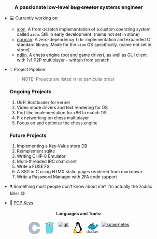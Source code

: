 <h3 align="center">A passionate low-level <strike>bug creator</strike> systems engineer</h3>

- 💻 Currently working on:
  - [aion](https://github.com/h5law/aion). A from-scratch implementation of a custom operating system called `aion`. Still in early development. (name not set in stone)
  - [norman](https://github.com/h5law/norman). A zero-dependency `libc` implementation and expanded C standard library. Made for the `aion` OS specifically. (name not set in stone)
  - [ndjin](https://github.com/h5law/ndjin). A chess engine (bot and game driver), as well as GUI client with 1v1 P2P multiplayer - written from scratch.

- 💡 Project Pipeline
  > NOTE: Projects are listed in no particular order

  ### Ongoing Projects

  1. UEFI Bootloader for kernel
  1. Video mode drivers and text rendering for OS
  1. Port libc implementation for x86 to match OS
  1. Fix networking on chess multiplayer
  1. Focus on and optimise the chess engine

  ### Future Projects

  1. Implementing a Key-Value store DB
  1. Reimplement sqlite
  1. Writing CHIP-8 Emulator
  1. Multi-threaded IRC chat client
  1. Write a FUSE FS
  1. A SSG in C using HTMX static pages rendered from markdown
  1. Write a Password Manager with 2FA code support

- ❓ Something most people don't know about me? I'm actually the zodiac killer 😄

- 🔐 [PGP Keys](https://h5law.com/key.txt)

<div align="center" style="margin-left: auto; margin-right: auto; width: 100%; text-align: center;">
  <h4 align="center">Languages and Tools:</h4>
  <p style="display: flex; justify-content: center; gap: 10px;">
    <a href="https://www.cprogramming.com/" target="_blank" rel="noreferrer"> 
      <img src="https://raw.githubusercontent.com/devicons/devicon/master/icons/c/c-original.svg" alt="c" width="40" height="40"/> 
    </a>
    <a href="https://golang.org" target="_blank" rel="noreferrer"> 
      <img src="https://raw.githubusercontent.com/devicons/devicon/master/icons/go/go-original.svg" alt="go" width="40" height="40"/> 
    </a>
    <a href="https://git-scm.com/" target="_blank" rel="noreferrer"> 
      <img src="https://www.vectorlogo.zone/logos/git-scm/git-scm-icon.svg" alt="git" width="40" height="40"/> 
    </a>
    <a href="https://www.linux.org/" target="_blank" rel="noreferrer"> 
      <img src="https://raw.githubusercontent.com/devicons/devicon/master/icons/linux/linux-original.svg" alt="linux" width="40" height="40"/> 
    </a>
    <a href="https://www.docker.com/" target="_blank" rel="noreferrer"> 
      <img src="https://raw.githubusercontent.com/devicons/devicon/master/icons/docker/docker-original-wordmark.svg" alt="docker" width="40" height="40"/> 
    </a>
    <a href="https://kubernetes.io" target="_blank" rel="noreferrer"> 
      <img src="https://www.vectorlogo.zone/logos/kubernetes/kubernetes-icon.svg" alt="kubernetes" width="40" height="40"/> 
    </a>
  </p>
</div>
